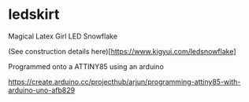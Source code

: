# ledskirt
Magical Latex Girl LED Snowflake

(See construction details here)[https://www.kigyui.com/ledsnowflake]

Programmed onto a ATTINY85 using an arduino

https://create.arduino.cc/projecthub/arjun/programming-attiny85-with-arduino-uno-afb829

